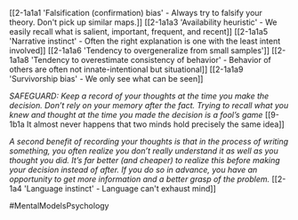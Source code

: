 [[2-1a1a1 'Falsification (confirmation) bias' - Always try to falsify your theory. Don't pick up similar maps.]]
[[2-1a1a3 'Availability heuristic' - We easily recall what is salient, important, frequent, and recent]]
[[2-1a1a5 'Narrative instinct' - Often the right explanation is one with the least intent involved]]
[[2-1a1a6 'Tendency to overgeneralize from small samples']]
[[2-1a1a8 'Tendency to overestimate consistency of behavior' - Behavior of others are often not innate-intentional but situational]]
[[2-1a1a9 'Survivorship bias' - We only see what can be seen]]

*SAFEGUARD: Keep a record of your thoughts at the time you make the decision. Don’t rely on your memory after the fact. Trying to recall what you knew and thought at the time you made the decision is a fool’s game*
[[9-1b1a It almost never happens that two minds hold precisely the same idea]]

*A second benefit of recording your thoughts is that in the process of writing something, you often realize you don’t really understand it as well as you thought you did. It’s far better (and cheaper) to realize this before making your decision instead of after. If you do so in advance, you have an opportunity to get more information and a better grasp of the problem.*
[[2-1a4 'Language instinct' - Language can't exhaust mind]]

#MentalModelsPsychology 